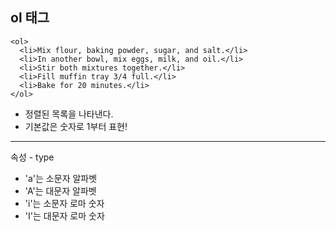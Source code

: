 ## ol 태그
~~~
<ol>
  <li>Mix flour, baking powder, sugar, and salt.</li>
  <li>In another bowl, mix eggs, milk, and oil.</li>
  <li>Stir both mixtures together.</li>
  <li>Fill muffin tray 3/4 full.</li>
  <li>Bake for 20 minutes.</li>
</ol>
~~~
* 정렬된 목록을 나타낸다.
* 기본값은 숫자로 1부터 표현!
***
속성 - type
- 'a'는 소문자 알파벳
- 'A'는 대문자 알파벳
- 'i'는 소문자 로마 숫자
- 'I'는 대문자 로마 숫자

